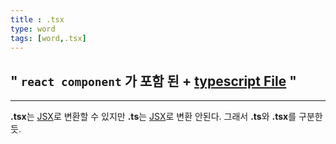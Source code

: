 ```yaml
---
title : .tsx
type: word
tags: [word,.tsx]
---
```

## " `react component` 가 포함 된 + [typescript File](w_.ts) " 

---

**.tsx**는 [JSX](w_JSX)로 변환할 수 있지만 **.ts**는 [JSX](w_JSX)로 변환 안된다. 그래서 **.ts**와 **.tsx**를 구분한듯.
